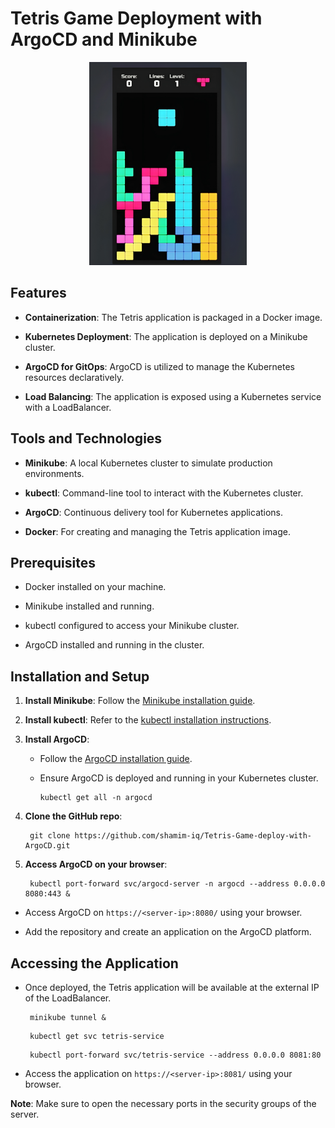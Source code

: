 Tetris Game Deployment with ArgoCD and Minikube
======================================================

<div align="center">
  <img src="./tetris-game.png" alt="Tetris" width="50%" height="50%">
</div>

Features
--------

*   **Containerization**: The Tetris application is packaged in a Docker image.
    
*   **Kubernetes Deployment**: The application is deployed on a Minikube cluster.
    
*   **ArgoCD for GitOps**: ArgoCD is utilized to manage the Kubernetes resources declaratively.
    
*   **Load Balancing**: The application is exposed using a Kubernetes service with a LoadBalancer.
    

Tools and Technologies
----------------------

*   **Minikube**: A local Kubernetes cluster to simulate production environments.
    
*   **kubectl**: Command-line tool to interact with the Kubernetes cluster.
    
*   **ArgoCD**: Continuous delivery tool for Kubernetes applications.
    
*   **Docker**: For creating and managing the Tetris application image.

Prerequisites
-------------

*   Docker installed on your machine.
    
*   Minikube installed and running.
    
*   kubectl configured to access your Minikube cluster.
    
*   ArgoCD installed and running in the cluster.
    

Installation and Setup
----------------------

1.  **Install Minikube**: Follow the [Minikube installation guide](https://minikube.sigs.k8s.io/docs/start/?arch=%2Fwindows%2Fx86-64%2Fstable%2F.exe+download).
    
2.  **Install kubectl**: Refer to the [kubectl installation instructions](https://kubernetes.io/docs/tasks/tools/install-kubectl-linux/).
    
3.  **Install ArgoCD**:
    
    *   Follow the [ArgoCD installation guide](https://www.fosstechnix.com/install-argocd-on-minikube-with-ubuntu-24-04/).
        
    *   Ensure ArgoCD is deployed and running in your Kubernetes cluster.
      
          ```    
          kubectl get all -n argocd
          ```
        
4.  **Clone the GitHub repo**:

       ```
        git clone https://github.com/shamim-iq/Tetris-Game-deploy-with-ArgoCD.git
       ```
    
5.  **Access ArgoCD on your browser**:

       ```
        kubectl port-forward svc/argocd-server -n argocd --address 0.0.0.0 8080:443 &
       ```

*   Access ArgoCD on `https://<server-ip>:8080/` using your browser.

*   Add the repository and create an application on the ArgoCD platform.

Accessing the Application
-------------------------

*   Once deployed, the Tetris application will be available at the external IP of the LoadBalancer.

       ```    
        minikube tunnel &
       ```

       ```    
        kubectl get svc tetris-service
       ```

       ```    
        kubectl port-forward svc/tetris-service --address 0.0.0.0 8081:80
       ```

*   Access the application on `https://<server-ip>:8081/` using your browser.

**Note**: Make sure to open the necessary ports in the security groups of the server.
    
    
